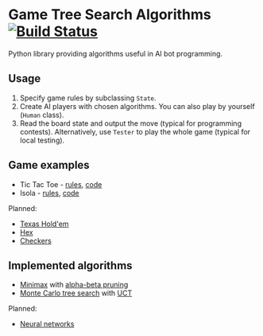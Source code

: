 # Game Tree Search Algorithms [![Build Status](https://travis-ci.org/AdamStelmaszczyk/gtsa.svg?branch=master)](https://travis-ci.org/AdamStelmaszczyk/gtsa)

Python library providing algorithms useful in AI bot programming.

Usage
---

1. Specify game rules by subclassing `State`. 
2. Create AI players with chosen algorithms. You can also play by yourself (`Human` class).
3. Read the board state and output the move (typical for programming contests). 
Alternatively, use `Tester` to play the whole game (typical for local testing).

Game examples
---

- Tic Tac Toe - [rules](https://github.com/AdamStelmaszczyk/gtsa/blob/master/examples/tic_tac_toe.md), [code](https://github.com/AdamStelmaszczyk/gtsa/blob/master/examples/tic_tac_toe.py)
- Isola - [rules](https://github.com/AdamStelmaszczyk/gtsa/blob/master/examples/isola.md), [code](https://github.com/AdamStelmaszczyk/gtsa/blob/master/examples/isola.py)

Planned:

- [Texas Hold'em](http://theaigames.com/competitions/texas-hold-em)
- [Hex](https://www.hackerrank.com/challenges/hex)
- [Checkers](https://www.hackerrank.com/challenges/checkers)

Implemented algorithms
---

- [Minimax](https://en.wikipedia.org/wiki/Minimax) with [alpha-beta pruning](https://en.wikipedia.org/wiki/Alpha%E2%80%93beta_pruning)
- [Monte Carlo tree search](https://en.wikipedia.org/wiki/Monte_Carlo_tree_search) with [UCT](
https://en.wikipedia.org/wiki/Monte_Carlo_tree_search#Exploration_and_exploitation)

Planned:

- [Neural networks](https://en.wikipedia.org/wiki/Artificial_neural_network)

